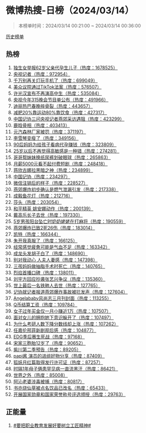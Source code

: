 <h1>
微博热搜-日榜（2024/03/14）
</h1>
<blockquote>
<p>
本榜单时间：2024/03/14 00:21:00 ~ 2024/03/14 00:36:00
</p>
</blockquote>
<p>
<a href="https://github.com/daifee/weibo-hot-search/tree/main/archives/daily">历史榜单</a>
</p>
<h2>
热榜
</h2>
<ol>

<li>
<a href="https://s.weibo.com/weibo?q=%23%E7%8B%AC%E7%94%9F%E5%A5%B3%E4%B8%BE%E6%8A%A562%E5%B2%81%E7%88%B6%E4%BA%B2%E4%BB%A3%E5%AD%95%E7%94%9F%E5%84%BF%E5%AD%90%23" target="weibo">
独生女举报62岁父亲代孕生儿子（热度：1678525）
</a>
</li>

<li>
<a href="https://s.weibo.com/weibo?q=%23%E5%A4%AE%E8%A7%86%E8%AE%B0%E8%80%85%23" target="weibo">
央视记者（热度：972954）
</a>
</li>

<li>
<a href="https://s.weibo.com/weibo?q=%23%E5%8D%83%E4%B8%87%E5%88%AB%E5%86%8D%E5%85%B3%E7%81%AF%E7%8E%A9%E6%89%8B%E6%9C%BA%E4%BA%86%23" target="weibo">
千万别再关灯玩手机了（热度：699049）
</a>
</li>

<li>
<a href="https://s.weibo.com/weibo?q=%23%E7%BE%8E%E4%BC%97%E8%AE%AE%E9%99%A2%E9%80%9A%E8%BF%87TikTok%E6%B3%95%E6%A1%88%23" target="weibo">
美众议院通过TikTok法案（热度：576507）
</a>
</li>

<li>
<a href="https://s.weibo.com/weibo?q=%23%E8%AE%B8%E5%85%89%E6%B1%89%E5%AE%A3%E5%B8%83%E4%B8%8D%E5%86%8D%E6%BC%94%E9%AB%98%E4%B8%AD%E7%94%9F%23" target="weibo">
许光汉宣布不再演高中生（热度：535084）
</a>
</li>

<li>
<a href="https://s.weibo.com/weibo?q=%23%E5%A4%AE%E8%A7%86%E4%BB%8A%E5%B9%B4315%E6%99%9A%E4%BC%9A%E8%8A%82%E7%9B%AE%E5%8D%95%E5%85%AC%E5%B8%83%23" target="weibo">
央视今年315晚会节目单公布（热度：491966）
</a>
</li>

<li>
<a href="https://s.weibo.com/weibo?q=%23%E8%BF%AA%E4%B8%BD%E7%83%AD%E5%B7%B4%E6%98%A5%E6%99%9A%E6%91%94%E9%AA%A8%E8%A3%82%23" target="weibo">
迪丽热巴春晚摔骨裂（热度：443657）
</a>
</li>

<li>
<a href="https://s.weibo.com/weibo?q=%23%E5%87%8F%E8%82%A520%25%E9%9D%A0%E8%BF%90%E5%8A%A880%25%E9%9D%A0%E9%A5%AE%E9%A3%9F%23" target="weibo">
减肥20%靠运动80%靠饮食（热度：427317）
</a>
</li>

<li>
<a href="https://s.weibo.com/weibo?q=%23%E4%B8%AD%E5%9B%BD%E8%AE%B0%E5%8D%8F%E4%B8%89%E9%97%AE%E5%A4%AE%E8%A7%86%E8%AE%B0%E8%80%85%E7%87%95%E9%83%8A%E9%87%87%E8%AE%BF%E9%81%87%E9%98%BB%23" target="weibo">
中国记协三问央视记者燕郊采访遇阻（热度：423299）
</a>
</li>

<li>
<a href="https://s.weibo.com/weibo?q=%23%E9%B9%BF%E6%99%97%E9%AA%A8%E7%9B%B8%23" target="weibo">
鹿晗骨相（热度：403413）
</a>
</li>

<li>
<a href="https://s.weibo.com/weibo?q=%23%E5%85%83%E6%B1%BD%E6%A3%AE%E6%9E%97%E5%8E%82%E5%AE%B6%E8%A2%AB%E7%BD%9A%23" target="weibo">
元汽森林厂家被罚（热度：371197）
</a>
</li>

<li>
<a href="https://s.weibo.com/weibo?q=%23%E6%9D%8E%E9%9B%AA%E7%90%B4%E5%8F%98%E7%98%A6%E4%BA%86%23" target="weibo">
李雪琴变瘦了（热度：349156）
</a>
</li>

<li>
<a href="https://s.weibo.com/weibo?q=%2390%E5%90%8E%E5%A6%88%E5%A6%88%E4%B8%BA%E7%BB%99%E5%AD%A9%E5%AD%90%E7%9C%8B%E7%97%85%E4%BB%A3%E5%AD%95%E8%B5%9A%E9%92%B1%23" target="weibo">
90后妈妈为给孩子看病代孕赚钱（热度：323809）
</a>
</li>

<li>
<a href="https://s.weibo.com/weibo?q=%2325%E5%B2%81%E4%BB%A5%E5%90%8E%E4%B8%8D%E5%86%8D%E8%A7%89%E5%BE%97%E9%AB%98%E6%95%8F%E6%84%9F%E6%98%AF%E4%B8%80%E7%A7%8D%E9%94%99%23" target="weibo">
25岁以后不再觉得高敏感是一种错（热度：274281）
</a>
</li>

<li>
<a href="https://s.weibo.com/weibo?q=%23%E5%93%A5%E5%93%A5%E5%B8%AE%E5%A6%B9%E5%A6%B9%E6%8D%A2%E7%BA%B8%E5%B0%BF%E8%A3%A4%E5%88%92%E7%A0%B4%E7%9C%BC%E7%90%83%23" target="weibo">
哥哥帮妹妹换纸尿裤划破眼球（热度：265863）
</a>
</li>

<li>
<a href="https://s.weibo.com/weibo?q=%23%E6%9C%88%E8%96%AA5000%E5%85%83%E7%9C%8B%E4%B8%8D%E8%B5%B7%E4%BB%98%E8%B4%B9%E7%9F%AD%E5%89%A7%23" target="weibo">
月薪5000元看不起付费短剧（热度：248418）
</a>
</li>

<li>
<a href="https://s.weibo.com/weibo?q=%23%E8%92%8B%E6%AC%A3%E5%8F%A4%E5%A8%9C%E6%8B%89%E9%BB%91%E6%9A%97%E4%B9%8B%E7%A5%9E%23" target="weibo">
蒋欣古娜拉黑暗之神（热度：234899）
</a>
</li>

<li>
<a href="https://s.weibo.com/weibo?q=%23%E4%B8%AD%E5%9B%BD%E8%AE%B0%E5%8D%8F%23" target="weibo">
中国记协（热度：234297）
</a>
</li>

<li>
<a href="https://s.weibo.com/weibo?q=%23%E5%BE%AE%E4%BF%A1%E6%B3%A8%E9%94%80%E5%90%8E%E7%9A%84%E6%A0%B7%E5%AD%90%23" target="weibo">
微信注销后的样子（热度：228527）
</a>
</li>

<li>
<a href="https://s.weibo.com/weibo?q=%23%E7%87%95%E9%83%8A%E7%88%86%E7%82%B8%E5%88%9D%E6%AD%A5%E7%A1%AE%E8%AE%A4%E6%98%AF%E7%87%83%E6%B0%94%E6%B3%84%E6%BC%8F%E5%BC%95%E5%8F%91%23" target="weibo">
燕郊爆炸初步确认是燃气泄漏引发（热度：217338）
</a>
</li>

<li>
<a href="https://s.weibo.com/weibo?q=%23%E6%88%90%E6%AF%85%E9%B1%BC%E8%8A%B1%E7%81%AF%23" target="weibo">
成毅鱼花灯（热度：212716）
</a>
</li>

<li>
<a href="https://s.weibo.com/weibo?q=%23%E8%8E%8E%E5%A4%B4%23" target="weibo">
莎头（热度：203054）
</a>
</li>

<li>
<a href="https://s.weibo.com/weibo?q=%23%E5%92%8C%E5%B9%B3%E7%B2%BE%E8%8B%B1%20%E5%A7%9A%E5%AE%89%E5%A8%9C%E5%8A%A8%E4%BD%9C%23" target="weibo">
和平精英 姚安娜动作（热度：200139）
</a>
</li>

<li>
<a href="https://s.weibo.com/weibo?q=%23%E6%88%B4%E9%AB%98%E4%B9%90%E9%95%BF%E5%AD%90%E5%8E%BB%E4%B8%96%23" target="weibo">
戴高乐长子去世（热度：197330）
</a>
</li>

<li>
<a href="https://s.weibo.com/weibo?q=%235%E5%B2%81%E7%94%B7%E5%AD%A9%E9%98%B3%E5%8F%B0%E5%9D%A0%E4%BA%A1%E6%97%B6%E5%A5%B6%E5%A5%B6%E5%A7%A5%E5%A7%A5%E5%9C%A8%E6%89%93%E9%BA%BB%E5%B0%86%23" target="weibo">
5岁男孩阳台坠亡时奶奶姥姥在打麻将（热度：190559）
</a>
</li>

<li>
<a href="https://s.weibo.com/weibo?q=%23%E7%87%95%E9%83%8A%E7%88%86%E7%82%B8%E5%B7%B2%E8%87%B42%E6%AD%BB26%E4%BC%A4%23" target="weibo">
燕郊爆炸已致2死26伤（热度：183014）
</a>
</li>

<li>
<a href="https://s.weibo.com/weibo?q=%23%E5%87%AF%E7%89%B9%23" target="weibo">
凯特（热度：166344）
</a>
</li>

<li>
<a href="https://s.weibo.com/weibo?q=%23%E6%9C%B1%E5%BC%80%E6%88%91%E7%9C%9F%E6%9C%8D%E4%BA%86%23" target="weibo">
朱开我真服了（热度：166125）
</a>
</li>

<li>
<a href="https://s.weibo.com/weibo?q=%23%E7%BB%8F%E5%B8%B8%E6%84%9F%E8%A7%89%E7%96%B2%E6%83%AB%E5%8F%AF%E8%83%BD%E6%98%AF%E6%B0%94%E8%A1%80%E4%B8%8D%E8%B6%B3%23" target="weibo">
经常感觉疲惫可能是气血不足（热度：163342）
</a>
</li>

<li>
<a href="https://s.weibo.com/weibo?q=%23%E6%88%90%E9%BE%99%E5%A4%B4%E5%8F%91%E8%83%A1%E5%AD%90%E7%99%BD%E4%BA%86%23" target="weibo">
成龙头发胡子白了（热度：148690）
</a>
</li>

<li>
<a href="https://s.weibo.com/weibo?q=%23%E5%88%AB%E5%AF%B9%E6%88%91%E5%8A%A8%E5%BF%83%20%E4%BA%BA%E5%A4%AB%E4%BA%BA%E5%A6%BB%E6%84%9F%23" target="weibo">
别对我动心 人夫人妻感（热度：147398）
</a>
</li>

<li>
<a href="https://s.weibo.com/weibo?q=%23%E4%B8%89%E5%AD%A9%E5%A6%88%E5%A6%88%E5%81%9A%E6%8A%BD%E8%84%82%E6%89%8B%E6%9C%AF%E6%97%B6%E6%AD%BB%E4%BA%A1%23" target="weibo">
三孩妈妈做抽脂手术时死亡（热度：140765）
</a>
</li>

<li>
<a href="https://s.weibo.com/weibo?q=%23%E7%83%88%E7%84%B0%E9%A6%96%E6%92%AD%E5%8F%A3%E7%A2%91%23" target="weibo">
烈焰首播口碑（热度：138011）
</a>
</li>

<li>
<a href="https://s.weibo.com/weibo?q=%23%E5%88%98%E5%AE%87%E6%96%B9%E5%9B%9E%E5%BA%94%E6%8A%84%E8%A2%AD%E5%BC%A0%E8%89%BA%E5%85%B4%E4%BA%89%E8%AE%AE%23" target="weibo">
刘宇方回应抄袭张艺兴争议（热度：135360）
</a>
</li>

<li>
<a href="https://s.weibo.com/weibo?q=%23%E4%B8%96%E4%B8%8A%E6%9C%80%E5%90%8E%E4%B8%80%E5%90%8D%E9%93%81%E8%82%BA%E4%BA%BA%E5%8E%BB%E4%B8%96%23" target="weibo">
世上最后一名铁肺人去世（热度：127765）
</a>
</li>

<li>
<a href="https://s.weibo.com/weibo?q=%23%E8%AE%B0%E5%8D%8F%E5%B0%B1%E8%AE%B0%E8%80%85%E6%8A%A5%E9%81%93%E7%87%95%E9%83%8A%E7%88%86%E7%82%B8%E4%BA%8B%E6%95%85%E8%A2%AB%E6%8B%A6%E5%8F%91%E5%A3%B0%23" target="weibo">
记协就记者报道燕郊爆炸事故被拦发声（热度：127604）
</a>
</li>

<li>
<a href="https://s.weibo.com/weibo?q=%23Angelababy%E9%A3%8E%E5%B0%9A%E5%BF%97%E4%B8%89%E6%9C%88%E5%88%8A%E5%B0%81%E9%9D%A2%23" target="weibo">
Angelababy风尚志三月刊封面（热度：113255）
</a>
</li>

<li>
<a href="https://s.weibo.com/weibo?q=%23Q%E5%B8%81%E7%BB%93%E7%AE%97%E5%B7%A5%E8%B5%84%23" target="weibo">
Q币结算工资（热度：109784）
</a>
</li>

<li>
<a href="https://s.weibo.com/weibo?q=%23%E5%A5%B3%E5%AD%90%E8%BF%87%E5%B9%B4%E4%B9%B0%E9%87%91%E4%BB%85%E4%B8%80%E6%9C%88%E5%B0%8F%E8%B5%9A%E8%BF%911%E4%B8%87%23" target="weibo">
女子过年买金仅一月小赚近1万（热度：107507）
</a>
</li>

<li>
<a href="https://s.weibo.com/weibo?q=%23%E9%9D%A2%E5%AF%B9%E5%A5%B3%E5%84%BF%E7%9A%84%E6%8B%A5%E6%8A%B1%E5%A5%B9%E4%B8%8B%E6%84%8F%E8%AF%86%E8%BA%B2%E5%BC%80%E4%BA%86%23" target="weibo">
面对女儿的拥抱她下意识躲开了（热度：107497）
</a>
</li>

<li>
<a href="https://s.weibo.com/weibo?q=%23%E4%B8%BA%E4%BB%80%E4%B9%88%E8%80%83%E7%A0%94%E4%BA%BA%E6%95%B0%E4%B8%8B%E9%99%8D%E5%88%86%E6%95%B0%E7%BA%BF%E5%8D%B4%E4%B8%8A%E6%B6%A8%23" target="weibo">
为什么考研人数下降分数线却上涨（热度：107262）
</a>
</li>

<li>
<a href="https://s.weibo.com/weibo?q=%23%E4%BB%BB%E5%98%89%E4%BC%A6%E9%82%A2%E8%8F%B2%E6%96%B0%E5%89%A7%E8%A7%82%E5%90%8E%E6%84%9F%23" target="weibo">
任嘉伦邢菲新剧观后感（热度：104877）
</a>
</li>

<li>
<a href="https://s.weibo.com/weibo?q=%23EDG%E5%AD%A3%E5%90%8E%E8%B5%9B%E7%94%9F%E6%AD%BB%E6%88%98%23" target="weibo">
EDG季后赛生死战（热度：97168）
</a>
</li>

<li>
<a href="https://s.weibo.com/weibo?q=%23%E5%AE%8B%E5%AE%B6%E4%B8%89%E8%83%9E%E8%83%8E12%E5%B2%81%E4%BA%86%23" target="weibo">
宋家三胞胎12岁了（热度：90652）
</a>
</li>

<li>
<a href="https://s.weibo.com/weibo?q=%23%E7%B4%AB%E5%B7%9D%E7%AC%AC%E4%BA%8C%E5%AD%A3%E9%A2%84%E5%91%8A%23" target="weibo">
紫川第二季预告（热度：89205）
</a>
</li>

<li>
<a href="https://s.weibo.com/weibo?q=%23papi%E9%85%B1%20%E6%BC%94%E5%91%98%E7%9A%84%E8%BF%9B%E7%BB%84%E5%A5%BD%E7%89%A9%E5%88%86%E4%BA%AB%23" target="weibo">
papi酱 演员的进组好物分享（热度：87409）
</a>
</li>

<li>
<a href="https://s.weibo.com/weibo?q=%23%E7%8B%90%E5%A6%96%E6%9C%88%E7%BA%A2%E7%AF%87%E5%8F%96%E5%BE%97%E5%8F%91%E8%A1%8C%E8%AE%B8%E5%8F%AF%E8%AF%81%23" target="weibo">
狐妖月红篇取得发行许可证（热度：87257）
</a>
</li>

<li>
<a href="https://s.weibo.com/weibo?q=%23%E6%97%B6%E9%9A%941%E5%B9%B4%E6%AF%8D%E5%AD%90%E4%BF%A9%E6%82%A3%E7%BD%95%E8%A7%81%E7%97%85%E4%B8%80%E7%9B%B4%E6%B5%81%E9%BB%91%E6%B1%97%23" target="weibo">
时隔1年母子俩患罕见病一直流黑汗（热度：86421）
</a>
</li>

<li>
<a href="https://s.weibo.com/weibo?q=%23%E4%B8%96%E7%95%8C%E4%B9%8B%E5%A4%96%23" target="weibo">
世界之外（热度：85008）
</a>
</li>

<li>
<a href="https://s.weibo.com/weibo?q=%23%E9%98%BF%E6%B2%81%E8%80%81%E5%A9%86%E6%B6%89%E6%AF%92%E8%A2%AB%E6%8D%95%23" target="weibo">
阿沁老婆涉毒被捕（热度：80817）
</a>
</li>

<li>
<a href="https://s.weibo.com/weibo?q=%23%E4%B9%A6%E4%BA%A6%E7%83%A7%E4%BB%99%E8%8D%89%E8%A2%AB%E7%82%B9%E5%90%8D%E9%A5%AE%E5%93%81%E5%B7%B2%E6%94%B9%E5%90%8D%23" target="weibo">
书亦烧仙草被点名饮品已改名（热度：65433）
</a>
</li>

<li>
<a href="https://s.weibo.com/weibo?q=%23%E5%BC%80%E5%B1%95%E5%9B%BD%E5%AE%B6%E5%8B%8B%E7%AB%A0%E5%92%8C%E5%9B%BD%E5%AE%B6%E8%8D%A3%E8%AA%89%E7%A7%B0%E5%8F%B7%E8%AF%84%E9%80%89%E9%A2%81%E6%8E%88%23" target="weibo">
开展国家勋章和国家荣誉称号评选颁授（热度：29763）
</a>
</li>

</ol>
<h2>
正能量
</h2>
<ol>

<li>
<a href="https://s.weibo.com/weibo?q=%23%23%E8%A6%81%E6%8A%8A%E8%81%8C%E4%B8%9A%E6%95%99%E8%82%B2%E5%8F%91%E5%B1%95%E5%A5%BD%E8%A6%81%E6%A0%91%E7%AB%8B%E5%B7%A5%E5%8C%A0%E7%B2%BE%E7%A5%9E%23%23" target="weibo">
#要把职业教育发展好要树立工匠精神#
</a>
</li>

</ol>